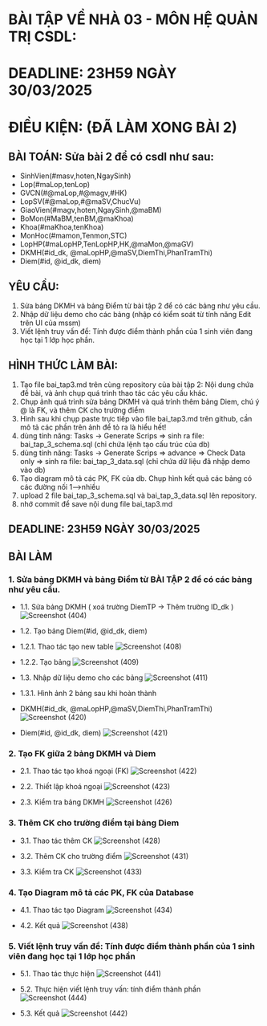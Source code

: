 # BÀI TẬP VỀ NHÀ 03 - MÔN HỆ QUẢN TRỊ CSDL:

# DEADLINE: 23H59 NGÀY 30/03/2025

# ĐIỀU KIỆN: (ĐÃ LÀM XONG BÀI 2)

## BÀI TOÁN: Sửa bài 2 để có csdl như sau:
  + SinhVien(#masv,hoten,NgaySinh)
  + Lop(#maLop,tenLop)
  + GVCN(#@maLop,#@magv,#HK)
  + LopSV(#@maLop,#@maSV,ChucVu)
  + GiaoVien(#magv,hoten,NgaySinh,@maBM)
  + BoMon(#MaBM,tenBM,@maKhoa)
  + Khoa(#maKhoa,tenKhoa)
  + MonHoc(#mamon,Tenmon,STC)
  + LopHP(#maLopHP,TenLopHP,HK,@maMon,@maGV)
  + DKMH(#id_dk, @maLopHP,@maSV,DiemThi,PhanTramThi)
  + Diem(#id, @id_dk, diem)

## YÊU CẦU:
1. Sửa bảng DKMH và bảng Điểm từ bài tập 2 để có các bảng như yêu cầu.
2. Nhập dữ liệu demo cho các bảng (nhập có kiểm soát từ tính năng Edit trên UI của mssm)
3. Viết lệnh truy vấn để: Tính được điểm thành phần của 1 sinh viên đang học tại 1 lớp học phần.

## HÌNH THỨC LÀM BÀI:
1. Tạo file bai_tap3.md trên cùng repository của bài tập 2:
   Nội dung chứa đề bài, và ảnh chụp quá trình thao tác các yêu cầu khác.
2. Chụp ảnh quá trình sửa bảng DKMH và quá trình thêm bảng Diem, chú ý @ là FK, và thêm CK cho trường điểm
3. Hình sau khi chụp paste trực tiếp vào file bai_tap3.md trên github, cần mô tả các phần trên ảnh để tỏ ra là hiểu hết!
4. dùng tính năng: Tasks -> Generate Scrips => sinh ra file: bai_tap_3_schema.sql  (chỉ chứa lệnh tạo cấu trúc của db)
5. dùng tính năng: Tasks -> Generate Scrips => advance => Check Data only => sinh ra file: bai_tap_3_data.sql  (chỉ chứa dữ liệu đã nhập demo vào db)
6. Tạo diagram mô tả các PK, FK của db. Chụp hình kết quả các bảng có các đường nối 1-->nhiều
7. upload 2 file  bai_tap_3_schema.sql và bai_tap_3_data.sql lên repository.
8. nhớ commit để save nội dung file bai_tap3.md

## DEADLINE: 23H59 NGÀY 30/03/2025

## BÀI LÀM 
### 1. Sửa bảng DKMH và bảng Điểm từ BÀI TẬP 2 để có các bảng như yêu cầu.
- 1.1. Sửa bảng DKMH ( xoá trường DiemTP -> Thêm trường ID_dk )
![Screenshot (404)](https://github.com/user-attachments/assets/a970b95a-f876-4d1d-967a-03fdcd46888c)

- 1.2. Tạo bảng Diem(#id, @id_dk, diem)
+ 1.2.1. Thao tác tạo new table
![Screenshot (408)](https://github.com/user-attachments/assets/5348ded5-9675-4fb1-807f-67f0af7b2021)

+ 1.2.2. Tạo bảng 
![Screenshot (409)](https://github.com/user-attachments/assets/b17a1702-37d8-4318-b4c6-4c2830aa62a5)

- 1.3. Nhập dữ liệu demo cho các bảng
![Screenshot (411)](https://github.com/user-attachments/assets/673c1485-66dd-4f58-83e2-eeb2b5231b48)

- 1.3.1. Hình ảnh 2 bảng sau khi hoàn thành
+ DKMH(#id_dk, @maLopHP,@maSV,DiemThi,PhanTramThi)
![Screenshot (420)](https://github.com/user-attachments/assets/23bb36e3-5d90-4a4e-b65a-8b94c4205c96)

+ Diem(#id, @id_dk, diem)
![Screenshot (421)](https://github.com/user-attachments/assets/e7526af4-d038-40d7-a021-3d2fea49a2c1)

### 2. Tạo FK giữa 2 bảng DKMH và Diem 
- 2.1. Thao tác tạo khoá ngoại (FK)
![Screenshot (422)](https://github.com/user-attachments/assets/dd0d5c35-6282-48d6-91e9-66d04cfe287b)

- 2.2. Thiết lập khoá ngoại
![Screenshot (423)](https://github.com/user-attachments/assets/204371f2-3b1d-4857-881b-7e55daa51f65)

- 2.3. Kiểm tra bảng DKMH
![Screenshot (426)](https://github.com/user-attachments/assets/41a7c5e2-368a-4970-8606-bc6d5db8ba51)

### 3. Thêm CK cho trường điểm tại bảng Diem
- 3.1. Thao tác thêm CK
![Screenshot (428)](https://github.com/user-attachments/assets/94dae84e-6778-4f3e-9a0b-533dd8f96718)

- 3.2. Thêm CK cho trường điểm
![Screenshot (431)](https://github.com/user-attachments/assets/f7a0b688-72b5-4c16-8215-be4005df23b3)

- 3.3. Kiểm tra CK
![Screenshot (433)](https://github.com/user-attachments/assets/25542774-e687-486a-beab-919dc8d1f02a)

### 4. Tạo Diagram mô tả các PK, FK của Database
- 4.1. Thao tác tạo Diagram
![Screenshot (434)](https://github.com/user-attachments/assets/3bbe76e9-f66f-4197-ae27-cef6afb5da4f)

- 4.2. Kết quả
![Screenshot (438)](https://github.com/user-attachments/assets/14387190-e7fa-4b25-a1c5-b983402634a2)

### 5. Viết lệnh truy vấn để: Tính được điểm thành phần của 1 sinh viên đang học tại 1 lớp học phần
- 5.1. Thao tác thực hiện
![Screenshot (441)](https://github.com/user-attachments/assets/5500d1d8-0ded-4dfb-b9f4-689d935759fd)

- 5.2. Thực hiện viết lệnh truy vấn: tính điểm thành phần
![Screenshot (444)](https://github.com/user-attachments/assets/7052395a-e314-4916-971d-ad8830dc084b)

- 5.3. Kết quả
![Screenshot (442)](https://github.com/user-attachments/assets/dc62da60-b0ce-472f-83df-a786fc5f2f9c)




